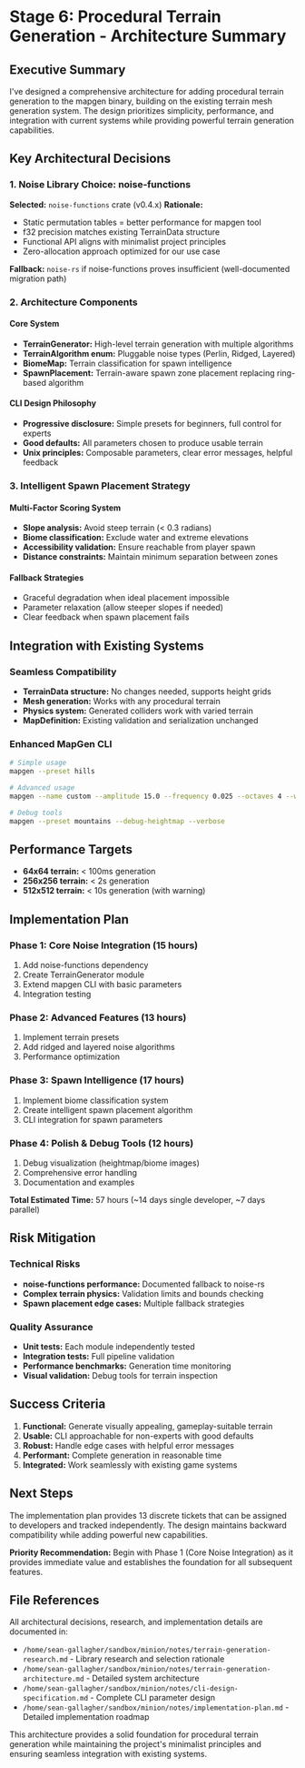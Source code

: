 # Stage 6: Procedural Terrain Generation - Architecture Summary

## Executive Summary

I've designed a comprehensive architecture for adding procedural terrain generation to the mapgen binary, building on the existing terrain mesh generation system. The design prioritizes simplicity, performance, and integration with current systems while providing powerful terrain generation capabilities.

## Key Architectural Decisions

### 1. Noise Library Choice: noise-functions
**Selected:** `noise-functions` crate (v0.4.x)
**Rationale:** 
- Static permutation tables = better performance for mapgen tool
- f32 precision matches existing TerrainData structure  
- Functional API aligns with minimalist project principles
- Zero-allocation approach optimized for our use case

**Fallback:** `noise-rs` if noise-functions proves insufficient (well-documented migration path)

### 2. Architecture Components

#### Core System
- **TerrainGenerator:** High-level terrain generation with multiple algorithms
- **TerrainAlgorithm enum:** Pluggable noise types (Perlin, Ridged, Layered)
- **BiomeMap:** Terrain classification for spawn intelligence
- **SpawnPlacement:** Terrain-aware spawn zone placement replacing ring-based algorithm

#### CLI Design Philosophy
- **Progressive disclosure:** Simple presets for beginners, full control for experts
- **Good defaults:** All parameters chosen to produce usable terrain
- **Unix principles:** Composable parameters, clear error messages, helpful feedback

### 3. Intelligent Spawn Placement Strategy

#### Multi-Factor Scoring System
- **Slope analysis:** Avoid steep terrain (< 0.3 radians)
- **Biome classification:** Exclude water and extreme elevations
- **Accessibility validation:** Ensure reachable from player spawn
- **Distance constraints:** Maintain minimum separation between zones

#### Fallback Strategies
- Graceful degradation when ideal placement impossible
- Parameter relaxation (allow steeper slopes if needed)
- Clear feedback when spawn placement fails

## Integration with Existing Systems

### Seamless Compatibility
- **TerrainData structure:** No changes needed, supports height grids
- **Mesh generation:** Works with any procedural terrain
- **Physics system:** Generated colliders work with varied terrain
- **MapDefinition:** Existing validation and serialization unchanged

### Enhanced MapGen CLI
```bash
# Simple usage
mapgen --preset hills

# Advanced usage  
mapgen --name custom --amplitude 15.0 --frequency 0.025 --octaves 4 --water-level 2.0

# Debug tools
mapgen --preset mountains --debug-heightmap --verbose
```

## Performance Targets
- **64x64 terrain:** < 100ms generation
- **256x256 terrain:** < 2s generation  
- **512x512 terrain:** < 10s generation (with warning)

## Implementation Plan

### Phase 1: Core Noise Integration (15 hours)
1. Add noise-functions dependency
2. Create TerrainGenerator module
3. Extend mapgen CLI with basic parameters
4. Integration testing

### Phase 2: Advanced Features (13 hours)
1. Implement terrain presets
2. Add ridged and layered noise algorithms
3. Performance optimization

### Phase 3: Spawn Intelligence (17 hours) 
1. Implement biome classification system
2. Create intelligent spawn placement algorithm
3. CLI integration for spawn parameters

### Phase 4: Polish & Debug Tools (12 hours)
1. Debug visualization (heightmap/biome images)
2. Comprehensive error handling
3. Documentation and examples

**Total Estimated Time:** 57 hours (~14 days single developer, ~7 days parallel)

## Risk Mitigation

### Technical Risks
- **noise-functions performance:** Documented fallback to noise-rs
- **Complex terrain physics:** Validation limits and bounds checking
- **Spawn placement edge cases:** Multiple fallback strategies

### Quality Assurance
- **Unit tests:** Each module independently tested
- **Integration tests:** Full pipeline validation
- **Performance benchmarks:** Generation time monitoring
- **Visual validation:** Debug tools for terrain inspection

## Success Criteria

1. **Functional:** Generate visually appealing, gameplay-suitable terrain
2. **Usable:** CLI approachable for non-experts with good defaults
3. **Robust:** Handle edge cases with helpful error messages
4. **Performant:** Complete generation in reasonable time
5. **Integrated:** Work seamlessly with existing game systems

## Next Steps

The implementation plan provides 13 discrete tickets that can be assigned to developers and tracked independently. The design maintains backward compatibility while adding powerful new capabilities.

**Priority Recommendation:** Begin with Phase 1 (Core Noise Integration) as it provides immediate value and establishes the foundation for all subsequent features.

## File References

All architectural decisions, research, and implementation details are documented in:

- `/home/sean-gallagher/sandbox/minion/notes/terrain-generation-research.md` - Library research and selection rationale
- `/home/sean-gallagher/sandbox/minion/notes/terrain-generation-architecture.md` - Detailed system architecture  
- `/home/sean-gallagher/sandbox/minion/notes/cli-design-specification.md` - Complete CLI parameter design
- `/home/sean-gallagher/sandbox/minion/notes/implementation-plan.md` - Detailed implementation roadmap

This architecture provides a solid foundation for procedural terrain generation while maintaining the project's minimalist principles and ensuring seamless integration with existing systems.